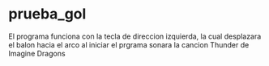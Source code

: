 # prueba_gol
El programa funciona con la tecla de direccion izquierda, la cual desplazara el balon hacia el arco
al iniciar el prgrama sonara la cancion Thunder de Imagine Dragons
